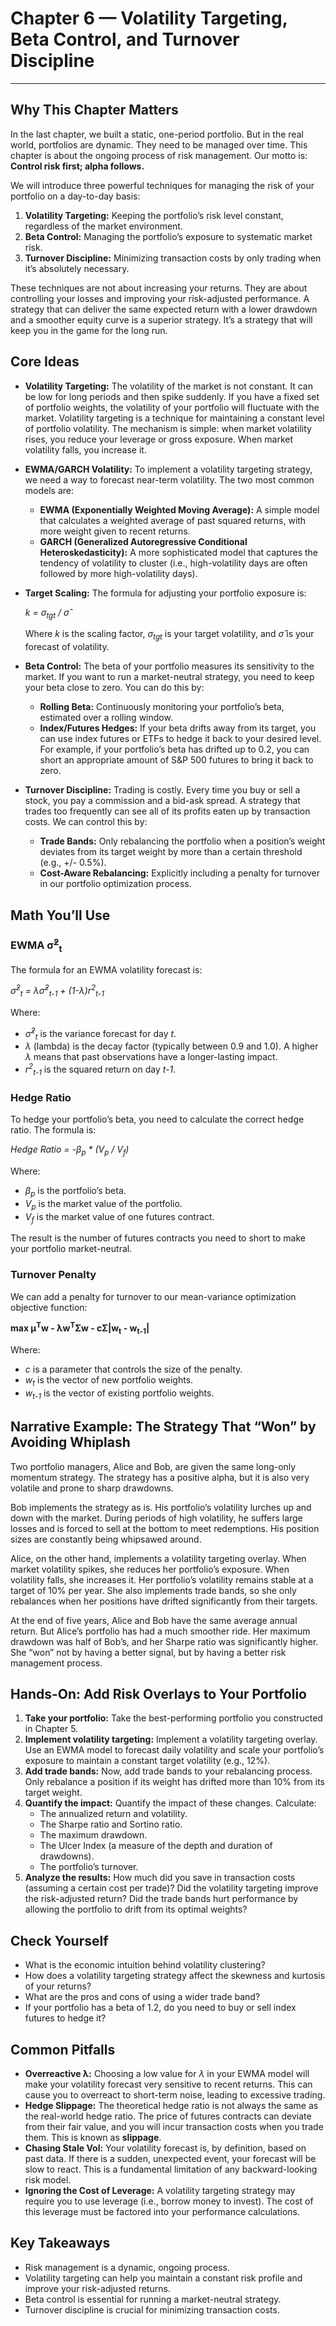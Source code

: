 # Chapter 6 — Volatility Targeting, Beta Control, and Turnover Discipline

***

## Why This Chapter Matters

In the last chapter, we built a static, one-period portfolio. But in the real world, portfolios are dynamic. They need to be managed over time. This chapter is about the ongoing process of risk management. Our motto is: **Control risk first; alpha follows.**

We will introduce three powerful techniques for managing the risk of your portfolio on a day-to-day basis:

1.  **Volatility Targeting:** Keeping the portfolio’s risk level constant, regardless of the market environment.
2.  **Beta Control:** Managing the portfolio’s exposure to systematic market risk.
3.  **Turnover Discipline:** Minimizing transaction costs by only trading when it’s absolutely necessary.

These techniques are not about increasing your returns. They are about controlling your losses and improving your risk-adjusted performance. A strategy that can deliver the same expected return with a lower drawdown and a smoother equity curve is a superior strategy. It’s a strategy that will keep you in the game for the long run.

## Core Ideas

- **Volatility Targeting:** The volatility of the market is not constant. It can be low for long periods and then spike suddenly. If you have a fixed set of portfolio weights, the volatility of your portfolio will fluctuate with the market. Volatility targeting is a technique for maintaining a constant level of portfolio volatility. The mechanism is simple: when market volatility rises, you reduce your leverage or gross exposure. When market volatility falls, you increase it.

- **EWMA/GARCH Volatility:** To implement a volatility targeting strategy, we need a way to forecast near-term volatility. The two most common models are:
    - **EWMA (Exponentially Weighted Moving Average):** A simple model that calculates a weighted average of past squared returns, with more weight given to recent returns.
    - **GARCH (Generalized Autoregressive Conditional Heteroskedasticity):** A more sophisticated model that captures the tendency of volatility to cluster (i.e., high-volatility days are often followed by more high-volatility days).

- **Target Scaling:** The formula for adjusting your portfolio exposure is:

  *k = σ<sub>tgt</sub> / σ̂*

  Where *k* is the scaling factor, *σ<sub>tgt</sub>* is your target volatility, and *σ̂* is your forecast of volatility.

- **Beta Control:** The beta of your portfolio measures its sensitivity to the market. If you want to run a market-neutral strategy, you need to keep your beta close to zero. You can do this by:
    - **Rolling Beta:** Continuously monitoring your portfolio’s beta, estimated over a rolling window.
    - **Index/Futures Hedges:** If your beta drifts away from its target, you can use index futures or ETFs to hedge it back to your desired level. For example, if your portfolio’s beta has drifted up to 0.2, you can short an appropriate amount of S&P 500 futures to bring it back to zero.

- **Turnover Discipline:** Trading is costly. Every time you buy or sell a stock, you pay a commission and a bid-ask spread. A strategy that trades too frequently can see all of its profits eaten up by transaction costs. We can control this by:
    - **Trade Bands:** Only rebalancing the portfolio when a position’s weight deviates from its target weight by more than a certain threshold (e.g., +/- 0.5%).
    - **Cost-Aware Rebalancing:** Explicitly including a penalty for turnover in our portfolio optimization process.

## Math You’ll Use

### EWMA σ̂<sup>2</sup><sub>t</sub>

The formula for an EWMA volatility forecast is:

*σ̂<sup>2</sup><sub>t</sub> = λσ̂<sup>2</sup><sub>t-1</sub> + (1-λ)r<sup>2</sup><sub>t-1</sub>*

Where:
- *σ̂<sup>2</sup><sub>t</sub>* is the variance forecast for day *t*.
- *λ* (lambda) is the decay factor (typically between 0.9 and 1.0). A higher *λ* means that past observations have a longer-lasting impact.
- *r<sup>2</sup><sub>t-1</sub>* is the squared return on day *t-1*.

### Hedge Ratio

To hedge your portfolio’s beta, you need to calculate the correct hedge ratio. The formula is:

*Hedge Ratio = -β<sub>p</sub> \* (V<sub>p</sub> / V<sub>f</sub>)*

Where:
- *β<sub>p</sub>* is the portfolio’s beta.
- *V<sub>p</sub>* is the market value of the portfolio.
- *V<sub>f</sub>* is the market value of one futures contract.

The result is the number of futures contracts you need to short to make your portfolio market-neutral.

### Turnover Penalty

We can add a penalty for turnover to our mean-variance optimization objective function:

**max μ<sup>T</sup>w - λw<sup>T</sup>Σw - cΣ|w<sub>t</sub> - w<sub>t-1</sub>|**

Where:
- *c* is a parameter that controls the size of the penalty.
- *w<sub>t</sub>* is the vector of new portfolio weights.
- *w<sub>t-1</sub>* is the vector of existing portfolio weights.

## Narrative Example: The Strategy That “Won” by Avoiding Whiplash

Two portfolio managers, Alice and Bob, are given the same long-only momentum strategy. The strategy has a positive alpha, but it is also very volatile and prone to sharp drawdowns.

Bob implements the strategy as is. His portfolio’s volatility lurches up and down with the market. During periods of high volatility, he suffers large losses and is forced to sell at the bottom to meet redemptions. His position sizes are constantly being whipsawed around.

Alice, on the other hand, implements a volatility targeting overlay. When market volatility spikes, she reduces her portfolio’s exposure. When volatility falls, she increases it. Her portfolio’s volatility remains stable at a target of 10% per year. She also implements trade bands, so she only rebalances when her positions have drifted significantly from their targets.

At the end of five years, Alice and Bob have the same average annual return. But Alice’s portfolio has had a much smoother ride. Her maximum drawdown was half of Bob’s, and her Sharpe ratio was significantly higher. She “won” not by having a better signal, but by having a better risk management process.

## Hands-On: Add Risk Overlays to Your Portfolio

1.  **Take your portfolio:** Take the best-performing portfolio you constructed in Chapter 5.
2.  **Implement volatility targeting:** Implement a volatility targeting overlay. Use an EWMA model to forecast daily volatility and scale your portfolio’s exposure to maintain a constant target volatility (e.g., 12%).
3.  **Add trade bands:** Now, add trade bands to your rebalancing process. Only rebalance a position if its weight has drifted more than 10% from its target weight.
4.  **Quantify the impact:** Quantify the impact of these changes. Calculate:
    -   The annualized return and volatility.
    -   The Sharpe ratio and Sortino ratio.
    -   The maximum drawdown.
    -   The Ulcer Index (a measure of the depth and duration of drawdowns).
    -   The portfolio’s turnover.
5.  **Analyze the results:** How much did you save in transaction costs (assuming a certain cost per trade)? Did the volatility targeting improve the risk-adjusted return? Did the trade bands hurt performance by allowing the portfolio to drift from its optimal weights?

## Check Yourself

- What is the economic intuition behind volatility clustering?
- How does a volatility targeting strategy affect the skewness and kurtosis of your returns?
- What are the pros and cons of using a wider trade band?
- If your portfolio has a beta of 1.2, do you need to buy or sell index futures to hedge it?

## Common Pitfalls

- **Overreactive λ:** Choosing a low value for *λ* in your EWMA model will make your volatility forecast very sensitive to recent returns. This can cause you to overreact to short-term noise, leading to excessive trading.
- **Hedge Slippage:** The theoretical hedge ratio is not always the same as the real-world hedge ratio. The price of futures contracts can deviate from their fair value, and you will incur transaction costs when you trade them. This is known as **slippage**.
- **Chasing Stale Vol:** Your volatility forecast is, by definition, based on past data. If there is a sudden, unexpected event, your forecast will be slow to react. This is a fundamental limitation of any backward-looking risk model.
- **Ignoring the Cost of Leverage:** A volatility targeting strategy may require you to use leverage (i.e., borrow money to invest). The cost of this leverage must be factored into your performance calculations.

## Key Takeaways

-   Risk management is a dynamic, ongoing process.
-   Volatility targeting can help you maintain a constant risk profile and improve your risk-adjusted returns.
-   Beta control is essential for running a market-neutral strategy.
-   Turnover discipline is crucial for minimizing transaction costs.